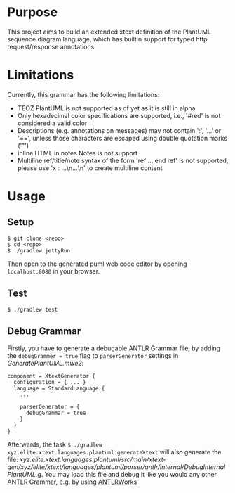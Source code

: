 # Purpose

This project aims to build an extended xtext definition of the PlantUML sequence diagram
language, which has builtin support for typed http request/response annotations.

# Limitations

Currently, this grammar has the following limitations:

- TEOZ PlantUML is not supported as of yet as it is still in alpha
- Only hexadecimal color specifications are supported, i.e., '#red' is not considered a valid color
- Descriptions (e.g. annotations on messages) may not contain ':', '...' or '==', unless those characters are escaped using double quotation marks ('"')
- inline HTML in notes Notes is not support
- Multiline ref/title/note syntax of the form 'ref ... end ref' is not supported, please use 'x : ...\n...\n' to create multiline content

# Usage

## Setup

```
$ git clone <repo>
$ cd <repo>
$ ./gradlew jettyRun
```

Then open to the generated puml web code editor by opening `localhost:8080` in your browser.

## Test

```
$ ./gradlew test
```

## Debug Grammar

Firstly, you have to generate a debugable ANTLR Grammar file, by adding the `debugGrammer = true`
flag to `parserGenerator` settings in _GeneratePlantUML.mwe2_:

```
component = XtextGenerator {
  configuration = { ... }
  language = StandardLanguage {
    ...

    parserGenerator = {
      debugGrammar = true
    }
  }
}
```

Afterwards, the task `$ ./gradlew xyz.elite.xtext.languages.plantuml:generateXtext` will also generate
the file: _xyz.elite.xtext.languages.plantuml/src/main/xtext-gen/xyz/elite/xtext/languages/plantuml/parser/antlr/internal/DebugInternalPlantUML.g_.
You may load this file and debug it like you would any other ANTLR Grammar, e.g. by using [ANTLRWorks](https://www.antlr3.org/works/)
